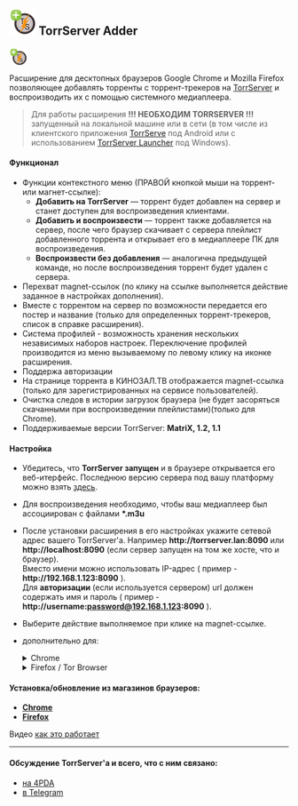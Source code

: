 ## ![alt text](https://github.com/Noperkot/TorrServerAdder/raw/develop/src/icons/icon48.png) TorrServer Adder

<img align="center" height="32" src="https://github.com/Noperkot/TorrServerAdder/raw/develop/src/icons/icon128.png">

Расширение для десктопных браузеров Google Chrome и Mozilla Firefox позволяющее добавлять торренты с торрент-трекеров на [TorrServer](https://github.com/YouROK/TorrServer) и воспроизводить их с помощью системного медиаплеера.
> Для работы расширения **!!! НЕОБХОДИМ TORRSERVER !!!** запущенный на локальной машине или в сети (в том числе из клиентского приложения [TorrServe](https://github.com/YouROK/TorrServe) под Android или с использованием [TorrServer Launcher](https://github.com/Noperkot/TSL) под Windows).

#### Функционал
- Функции контекстного меню (ПРАВОЙ кнопкой мыши на торрент- или магнет-ссылке):
	- **Добавить на TorrServer** — торрент будет добавлен на сервер и станет доступен для воспроизведения клиентами.
	- **Добавить и воспроизвести** — торрент также добавляется на сервер, после чего браузер скачивает с сервера плейлист добавленного торрента и открывает его в медиаплеере ПК для воспроизведения.
	- **Воспроизвести без добавления** — аналогична предыдущей команде, но после воспроизведения торрент будет удален с сервера.
- Перехват magnet-ссылок (по клику на ссылке выполняется действие заданное в настройках дополнения).
- Вместе с торрентом на сервер по возможности передается его постер и название (только для определенных торрент-трекеров, список в справке расширения).
- Система профилей - возможность хранения нескольких независимых наборов настроек. Переключение профилей производится из меню вызываемому по левому клику на иконке расширения.
- Поддержа авторизации
- На странице торрента в КИНОЗАЛ.ТВ отображается magnet-ссылка (только для зарегистрированных на сервисе пользователей).
- Очистка следов в истории загрузок браузера (не будет засоряться скачанными при воспроизведении плейлистами)(только для Chrome).
- Поддерживаемые версии TorrServer: **MatriX, 1.2, 1.1**

#### Настройка
-   Убедитесь, что **TorrServer запущен** и в браузере открывается его веб-итерфейс. Последнюю версию сервера под вашу платформу можно взять  [здесь](https://github.com/YouROK/TorrServer/releases).
-   Для воспроизведения необходимо, чтобы ваш медиаплеер был ассоциирован с файлами **\*.m3u**
-   После установки расширения в его настройках укажите сетевой адрес вашего TorrServer'а. Например  **http:<area>//torrserver.lan:8090**  или  **http:<area>//localhost:8090**  (если сервер запущен на том же хосте, что и браузер).  
    Вместо имени можно использовать IP-адрес ( пример -  **http:<area>//192.168.1.123:8090**  ).  
    Для **авторизации** (если используется сервером) url должен содержать имя и пароль ( пример -  **http:<area>//username:password@192.168.1.123:8090**  ).
-   Выберите действие выполняемое при клике на magnet-ссылке.  

-  дополнительно для:
	<details>	
	<summary>Chrome</summary>  

	-   Флаг очистки списка загрузок устанавливать  **только после того, как вы убедитесь, что при воспроизведении плеер подхватывает плейлист без запроса браузера**  (при включенной опции будет невозможно выполнить следующий пункт).
	-   Чтобы при воспроизведении браузер каждый раз не запрашивал подтверждение на открытие файла плейлиста после первой загрузки(воспроизведения) необходимо в списке закачек браузера из контекстного меню (ПКМ на скачанном  **.m3u**  файле) выбрать пункт  **"Всегда открывать файлы этого типа"**  (местонахождение этой опции может варьироваться в зависимости от версии браузера).
	</details>
	<details>
	<summary>Firefox / Tor Browser</summary>  

	-   Чтобы при воспроизведении браузер каждый раз не запрашивал подтверждение на открытие файла плейлиста **необходимо установить дополнение [InlineDisposition Reloaded](https://addons.mozilla.org/firefox/addon/inlinedisposition-reloaded/)**. Первые пару раз браузер все же может запросить подтверждение — согласиться. Или спросить в каком приложении открыть файл — выбрать ваш медиаплеер.
	- <details>
		<summary>дополнительно для Tor Browser</summary>  

		-   В качестве адреса TorrServer необходимо указывать **IP-адрес**.
		-   Нужно отключить прокси для торрсервера (иначе браузер будет пытаться подключиться к серверу через tor). В браузере перейти на страницу **about:config** (вставить в адресную строку), в строку поиска вставить **network.proxy.no_proxies_on** -> задать IP-адрес вашего TorrServer (**x.x.x.x** для адреса в сети или **127.0.0.1** если сервер работает на том же хосте, что и браузер). После этой операции в браузере должен стать доступен веб-интерфейс сервера (**http:<area>//x.x.x.x:8090**)
	</details>	
	</details>
#### Установка/обновление из магазинов браузеров:
-   [**Chrome**](https://chrome.google.com/webstore/detail/torrserver-adder/ihphookhabmjbgccflngglmidjloeefg)  
-   [**Firefox**](https://addons.mozilla.org/firefox/addon/torrserver-adder)

Видео [как это работает](https://www.youtube.com/watch?v=7e5mwleqxvM)
***
#### Обсуждение TorrServer'а и всего, что с ним связано:

-   [на 4PDA](https://4pda.to/forum/index.php?showtopic=889960)
-   [в Telegram](https://t.me/TorrServe)
